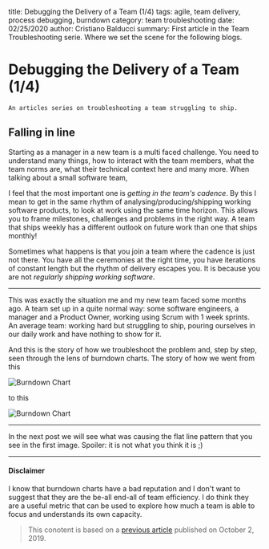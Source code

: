 title: Debugging the Delivery of a Team (1/4)
tags: agile, team delivery, process debugging, burndown
category: team troubleshooting
date: 02/25/2020
author: Cristiano Balducci
summary: First article in the Team Troubleshooting serie. Where we set the scene for the following blogs.
# Debugging the Delivery of a Team (1/4)
	An articles series on troubleshooting a team struggling to ship.

## Falling in line
Starting as a manager in a new team is a multi faced challenge. You need to understand many things, how to interact with the team members, what the team norms are, what their technical context here and many more. When talking about a small software team,

I feel that the most important one is *getting in the team's cadence*. By this I mean to get in the same rhythm of analysing/producing/shipping working software products, to look at work using the same time horizon.
This allows you to frame milestones, challenges and problems in the right way. A team that ships weekly has a different outlook on future work than one that ships monthly!

Sometimes what happens is that you join a team where the cadence is just not there. You have all the ceremonies at the right time, you have iterations of constant length but the rhythm of delivery escapes you. It is because you are not *regularly shipping working software*.

---
This was exactly the situation me and my new team faced some months ago. A team set up in a quite normal way: some software engineers, a manager and a Product Owner, working using Scrum with 1 week sprints. An average team: working hard but struggling to ship, pouring ourselves in our daily work and have nothing to show for it.

And this is the story of how we troubleshoot the problem and, step by step, seen through the lens of burndown charts. The story of how we went from this

![Burndown Chart][burndown1]

to this

![Burndown Chart][burndown2]

---
In the next post we will see what was causing the flat line pattern that you see in the first image. Spoiler: it is not what you think it is ;)


---
#### Disclaimer
I know that burndown charts have a bad reputation and I don't want to suggest that they are the be-all end-all of team efficiency. I do think they are a useful metric that can be used to explore how much a team is able to focus and understands its own capacity.


> This conotent is based on a [previous article](https://medium.com/@SkyscannerEng/dont-burn-out-burn-down-how-we-learned-to-sprint-on-shifting-sands-a67341c34fa8) published on October 2, 2019.

[burndown1]: {static}/images/burndown1.png
[burndown2]: {static}/images/burndown2.png
